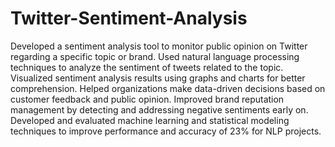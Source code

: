 # Twitter-Sentiment-Analysis
Developed a sentiment analysis tool to monitor public opinion on Twitter regarding a specific topic or brand. Used natural language processing techniques to analyze the sentiment of tweets related to the topic. Visualized sentiment analysis results using graphs and charts for better comprehension. Helped organizations make data-driven decisions based on customer feedback and public opinion. Improved brand reputation management by detecting and addressing negative sentiments early on. Developed and evaluated machine learning and statistical modeling techniques to improve performance and accuracy of 23% for NLP projects.
